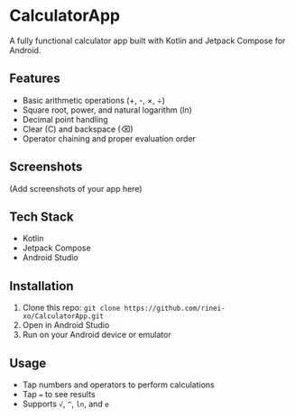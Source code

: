 # CalculatorApp

A fully functional calculator app built with Kotlin and Jetpack Compose for Android.

## Features
- Basic arithmetic operations (+, -, ×, ÷)
- Square root, power, and natural logarithm (ln)
- Decimal point handling
- Clear (C) and backspace (⌫)
- Operator chaining and proper evaluation order

## Screenshots
(Add screenshots of your app here)

## Tech Stack
- Kotlin
- Jetpack Compose
- Android Studio

## Installation
1. Clone this repo: `git clone https://github.com/rinei-xo/CalculatorApp.git`
2. Open in Android Studio
3. Run on your Android device or emulator

## Usage
- Tap numbers and operators to perform calculations
- Tap `=` to see results
- Supports `√`, `^`, `ln`, and `e`
